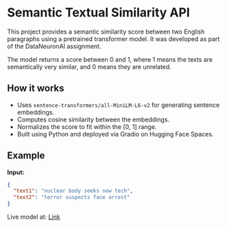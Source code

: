 # Semantic Textual Similarity API

This project provides a semantic similarity score between two English paragraphs using a pretrained transformer model. It was developed as part of the DataNeuronAI assignment.

The model returns a score between 0 and 1, where 1 means the texts are semantically very similar, and 0 means they are unrelated.

## How it works

- Uses `sentence-transformers/all-MiniLM-L6-v2` for generating sentence embeddings.
- Computes cosine similarity between the embeddings.
- Normalizes the score to fit within the [0, 1] range.
- Built using Python and deployed via Gradio on Hugging Face Spaces.

## Example

**Input:**
```json
{
  "text1": "nuclear body seeks new tech",
  "text2": "terror suspects face arrest"
}
```

Live model at: [Link](https://huggingface.co/spaces/Karthix1/STS)
